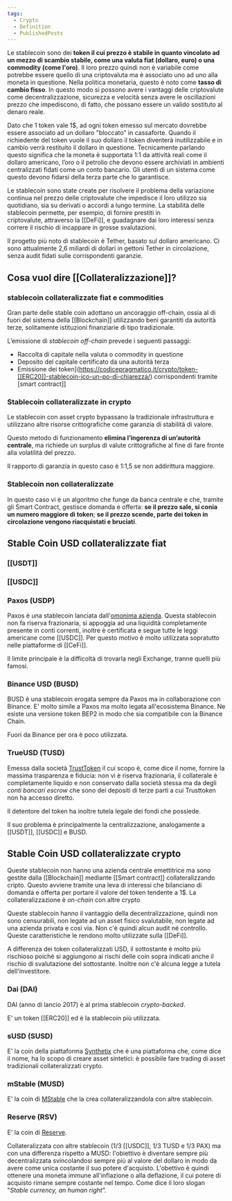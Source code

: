 ```yaml
---
tags:
  - Crypto
  - Definition
  - PublishedPosts
---
```

Le stablecoin sono dei **token il cui prezzo è stabile in quanto vincolato ad un mezzo di scambio stabile, come una valuta fiat (dollaro, euro) o una commodity (come l'oro)**. Il loro prezzo quindi non è variabile come potrebbe essere quello di una criptovaluta ma è associato uno ad uno alla moneta in questione.
Nella politica monetaria, questo è noto come **tasso di cambio fisso**. In questo modo si possono avere i vantaggi delle criptovalute come decentralizzazione, sicurezza e velocità senza avere le oscillazioni prezzo che impediscono, di fatto, che possano essere un valido sostituto al denaro reale.

Dato che 1 token vale 1$, ad ogni token emesso sul mercato dovrebbe essere associato ad un dollaro "bloccato" in cassaforte. Quando il richiedente del token vuole il suo dollaro il token diventerà inutilizzabile e in cambio verrà restituito il dollaro in questione. Tecnicamente parlando questo significa che la moneta è supportata 1:1 da attività reali come il dollaro americano, l’oro o il petrolio che devono essere archiviati in ambienti centralizzati fidati come un conto bancario. Gli utenti di un sistema come questo devono fidarsi della terza parte che lo garantisce.

Le stablecoin sono state create per risolvere il problema della variazione continua nel prezzo delle criptovalute che impedisce il loro utilizzo sia quotidiano, sia su derivati o accordi a lungo termine.
La stabilità delle stablecoin permette, per esempio, di fornire prestiti in criptovalute, attraverso la [[DeFi]], e guadagnare dai loro interessi senza correre il rischio di incappare in grosse svalutazioni.

Il progetto più noto di stablecoin è Tether, basato sul dollaro americano. Ci sono attualmente 2,6 miliardi di dollari in gettoni Tether in circolazione, senza audit fidati sulle corrispondenti garanzie.

## Cosa vuol dire [[Collateralizzazione]]?

### stablecoin collateralizzate fiat e commodities

Gran parte delle stable coin adottano un ancoraggio off-chain, ossia al di fuori del sistema della [[Blockchain]] utilizzando beni garantiti da autorità terze, solitamente istituzioni finanziarie di tipo tradizionale.

L’emissione di _stablecoin off-chain_ prevede i seguenti passaggi:

- Raccolta di capitale nella valuta o commodity in questione
- Deposito del capitale certificato da una autorità terza
- Emissione dei token](https://codicepragmatico.it/crypto/token-[[ERC20]]-stablecoin-ico-un-po-di-chiarezza/) corrispondenti tramite [smart contract]]

### Stablecoin collateralizzate in crypto

Le stablecoin con asset crypto bypassano la tradizionale infrastruttura e utilizzano altre risorse crittografiche come garanzia di stabilità di valore.

Questo metodo di funzionamento **elimina l’ingerenza di un’autorità centrale**, ma richiede un surplus di valute crittografiche al fine di fare fronte alla volatilità del prezzo.

Il rapporto di garanzia in questo caso è 1:1,5 se non addirittura maggiore. 

### Stablecoin non collateralizzate

In questo caso vi è un algoritmo che funge da banca centrale e che, tramite gli Smart Contract, gestisce domanda e offerta: **se il prezzo sale, si conia un numero maggiore di token**; **se il prezzo scende, parte dei token in circolazione vengono riacquistati e bruciati**.

## Stable Coin USD collateralizzate fiat

### [[USDT]]

### [[USDC]]

### Paxos (USDP)

Paxos è una stablecoin lanciata dall'[omonima azienda](https://paxos.com/usdp/). Questa stablecoin non fa riserva frazionaria, si appoggia ad una liquidità completamente presente in conti correnti, inoltre è certificata e segue tutte le leggi americane come [[USDC]]. Per questo motivo è molto utilizzata sopratutto nelle piattaforme di [[CeFi]].

Il limite principale è la difficoltà di trovarla negli Exchange, tranne quelli più famosi.

### Binance USD (BUSD)

BUSD è una stablecoin erogata sempre da Paxos ma in collaborazione con Binance. E' molto simile a Paxos ma molto legata all'ecosistema Binance. Ne esiste una versione token BEP2 in modo che sia compatibile con la Binance Chain.

Fuori da Binance per ora è poco utilizzata.

### TrueUSD (TUSD)

Emessa dalla società [TrustToken](https://www.trusttoken.com/) il cui scopo è, come dice il nome, fornire la massima trasparenza e fiducia: non vi è riserva frazionaria, il collaterale è completamente liquido e non conservato dalla società stessa ma da degli _conti bancari escrow_ che sono dei depositi di terze parti a cui Trusttoken non ha accesso diretto.

Il detentore del token ha inoltre tutela legale dei fondi che possiede.

Il suo problema è principalmente la centralizzazione, analogamente a [[USDT]], [[USDC]] e BUSD.

## Stable Coin USD collateralizzate crypto

Queste stablecoin non hanno una azienda centrale emettitrice ma sono gestite dalla [[Blockchain]] mediante [[Smart contract]] collateralizzando cripto.
Questo avviene tramite una leva di interessi che bilanciano di domanda e offerta per portare il valore del token tendente a 1$. La collateralizzazione è _on-chain_ con altre crypto

Queste stablecoin hanno il vantaggio della decentralizzazione, quindi non sono censurabili, non legate ad un asset fisico svalutabile, non legate ad una azienda privata e così via. Non c'è quindi alcun audit né controllo. Queste caratteristiche le rendono molto utilizzate sulla [[DeFi]].

A differenza dei token collateralizzati USD, il sottostante è molto più rischioso poiché si aggiungono ai rischi delle coin sopra indicati anche il rischio di svalutazione del sottostante. Inoltre non c'è alcuna legge a tutela dell'investitore.

### Dai (DAI)

DAI (anno di lancio 2017) è al prima stablecoin _crypto-backed_.

E' un token [[ERC20]] ed è la stablecoin più utilizzata.

### sUSD (SUSD)

E' la coin della piattaforma [Synthetix](https://synthetix.io/) che è una piattaforma che, come dice il nome, ha lo scopo di creare asset sintetici: è possibile fare trading di asset tradizionali collateralizzati crypto.

### mStable (MUSD)

E' la coin di [MStable](https://mstable.org/) che la crea collateralizzandola con altre stablecoin.

### Reserve (RSV)
E' la coin di [Reserve](https://reserve.org/).

Collateralizzata con altre stablecoin (1/3 [[USDC]], 1/3 TUSD e 1/3 PAX) ma con una differenza rispetto a MUSD: l'obiettivo è diventare sempre più decentralizzata svincolandosi sempre più al valore del dollaro in modo da avere come unica costante il suo potere d'acquisto. L'obettivo è quindi ottenere una moneta immune all'inflazione o alla deflazione, il cui potere di acquisto rimane sempre costante nel tempo. Come dice il loro slogan "_Stable currency, an human right"._